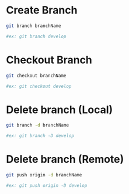 # Create Branch

```bash
git branch branchName

#ex: git branch develop
```

# Checkout Branch

```bash
git checkout branchName

#ex: git checkout develop
```

# Delete branch (Local)

```bash
git branch -d branchName

#ex: git branch -D develop
```

# Delete branch (Remote)

```bash
git push origin -d branchName

#ex: git push origin -D develop
```
